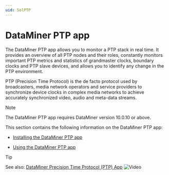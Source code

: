 ```yaml
---
uid: SolPTP
---
```


# DataMiner PTP app

The DataMiner PTP app allows you to monitor a PTP stack in real time. It provides an overview of all PTP nodes and their roles, constantly monitors important PTP metrics and statistics of grandmaster clocks, boundary clocks and PTP slave devices, and allows you to identify any change in the PTP environment.

PTP (Precision Time Protocol) is the de facto protocol used by broadcasters, media network operators and service providers to synchronize device clocks in complex media networks to achieve accurately synchronized video, audio and meta-data streams.

> [!NOTE]
> The DataMiner PTP app requires DataMiner version 10.0.10 or above.<!-- RN 39784 -->

This section contains the following information on the DataMiner PTP app:

- [Installing the DataMiner PTP app](xref:Installing_the_DataMiner_PTP_app)

- [Using the DataMiner PTP app](xref:Using_the_DataMiner_PTP_app)

> [!TIP]
> See also:
> [DataMiner Precision Time Protocol (PTP) App](https://community.dataminer.services/video/dataminer-precision-time-protocol-ptp-app/) ![Video](~/user-guide/images/video_Duo.png)
